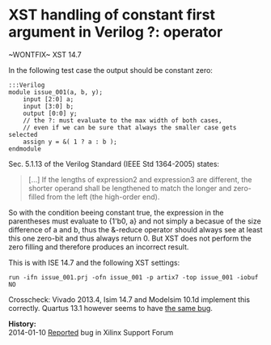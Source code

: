 
XST handling of constant first argument in Verilog ?: operator
==============================================================

~WONTFIX~ XST 14.7

In the following test case the output should be constant zero:

    :::Verilog
    module issue_001(a, b, y);
        input [2:0] a;
        input [3:0] b;
        output [0:0] y;
        // the ?: must evaluate to the max width of both cases,
        // even if we can be sure that always the smaller case gets selected
        assign y = &( 1 ? a : b );
    endmodule

Sec. 5.1.13 of the Verilog Standard (IEEE Std 1364-2005) states:

> [...] If the lengths of expression2 and expression3 are different, the shorter operand shall be
lengthened to match the longer and zero-filled from the left (the high-order end).

So with the condition beeing constant true, the expression in the parentheses must evaluate to {1'b0, a} and not simply a becasue of the size difference of a and b, thus the &-reduce operator should always see at least this one zero-bit and thus always return 0. But XST does not perform the zero filling and therefore produces an incorrect result.

This is with ISE 14.7 and the following XST settings:

    run -ifn issue_001.prj -ofn issue_001 -p artix7 -top issue_001 -iobuf NO

Crosscheck: Vivado 2013.4, Isim 14.7 and Modelsim 10.1d implement this correctly.
Quartus 13.1 however seems to have [the same bug](issue_001_quartus.html).

**History:**  
2014-01-10 [Reported](http://forums.xilinx.com/t5/Synthesis/Bug-in-XST-handling-of-constant-first-argument-in-Verilog/td-p/401407) bug in Xilinx Support Forum

